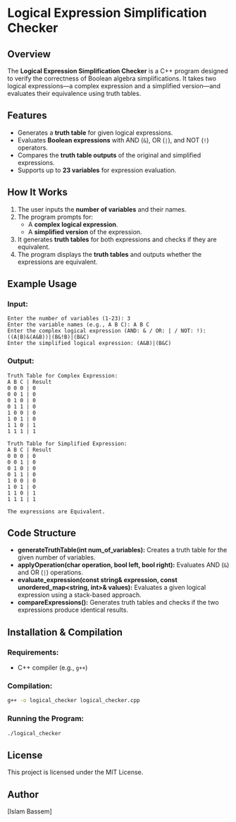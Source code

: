 # Logical Expression Simplification Checker

## Overview

The **Logical Expression Simplification Checker** is a C++ program designed to verify the correctness of Boolean algebra simplifications. It takes two logical expressions—a complex expression and a simplified version—and evaluates their equivalence using truth tables.

## Features

- Generates a **truth table** for given logical expressions.
- Evaluates **Boolean expressions** with AND (`&`), OR (`|`), and NOT (`!`) operators.
- Compares the **truth table outputs** of the original and simplified expressions.
- Supports up to **23 variables** for expression evaluation.

## How It Works

1. The user inputs the **number of variables** and their names.
2. The program prompts for:
   - A **complex logical expression**.
   - A **simplified version** of the expression.
3. It generates **truth tables** for both expressions and checks if they are equivalent.
4. The program displays the **truth tables** and outputs whether the expressions are equivalent.

## Example Usage

### Input:

```
Enter the number of variables (1-23): 3
Enter the variable names (e.g., A B C): A B C
Enter the complex logical expression (AND: & / OR: | / NOT: !): ((A|B)&(A&B))|(B&!B)|(B&C)
Enter the simplified logical expression: (A&B)|(B&C)
```

### Output:

```
Truth Table for Complex Expression:
A B C | Result
0 0 0 | 0
0 0 1 | 0
0 1 0 | 0
0 1 1 | 0
1 0 0 | 0
1 0 1 | 0
1 1 0 | 1
1 1 1 | 1

Truth Table for Simplified Expression:
A B C | Result
0 0 0 | 0
0 0 1 | 0
0 1 0 | 0
0 1 1 | 0
1 0 0 | 0
1 0 1 | 0
1 1 0 | 1
1 1 1 | 1

The expressions are Equivalent.
```

## Code Structure

- **generateTruthTable(int num\_of\_variables):** Creates a truth table for the given number of variables.
- **applyOperation(char operation, bool left, bool right):** Evaluates AND (`&`) and OR (`|`) operations.
- **evaluate\_expression(const string& expression, const unordered\_map\<string, int>& values):** Evaluates a given logical expression using a stack-based approach.
- **compareExpressions():** Generates truth tables and checks if the two expressions produce identical results.

## Installation & Compilation

### Requirements:

- C++ compiler (e.g., `g++`)

### Compilation:

```sh
g++ -o logical_checker logical_checker.cpp
```

### Running the Program:

```sh
./logical_checker
```

## License

This project is licensed under the MIT License.

## Author

[Islam Bassem]

